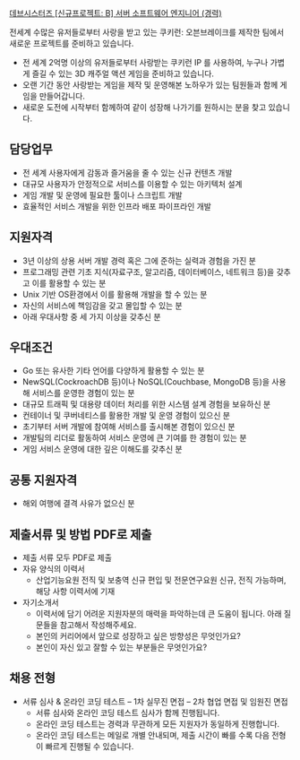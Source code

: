 [데브시스터즈 [신규프로젝트: B] 서버 소프트웨어 엔지니어 (경력)](https://careers.devsisters.com/position/detail/?jobPosition=555)

전세계 수많은 유저들로부터 사랑을 받고 있는 쿠키런: 오븐브레이크를 제작한 팀에서 새로운 프로젝트를 준비하고 있습니다.
- 전 세계 2억명 이상의 유저들로부터 사랑받는 쿠키런 IP 를 사용하여, 누구나 가볍게 즐길 수 있는 3D 캐주얼 액션 게임을 준비하고 있습니다.
- 오랜 기간 동안 사랑받는 게임을 제작 및 운영해본 노하우가 있는 팀원들과 함께 게임을 만들어갑니다.
- 새로운 도전에 시작부터 함께하여 같이 성장해 나가기를 원하시는 분을 찾고 있습니다.

## 담당업무
- 전 세계 사용자에게 감동과 즐거움을 줄 수 있는 신규 컨텐츠 개발
- 대규모 사용자가 안정적으로 서비스를 이용할 수 있는 아키텍처 설계
- 게임 개발 및 운영에 필요한 툴이나 스크립트 개발
- 효율적인 서비스 개발을 위한 인프라 배포 파이프라인 개발

## 지원자격
- 3년 이상의 상용 서버 개발 경력 혹은 그에 준하는 실력과 경험을 가진 분
- 프로그래밍 관련 기초 지식(자료구조, 알고리즘, 데이터베이스, 네트워크 등)을 갖추고 이를 활용할 수 있는 분
- Unix 기반 OS환경에서 이를 활용해 개발을 할 수 있는 분
- 자신의 서비스에 책임감을 갖고 몰입할 수 있는 분
- 아래 우대사항 중 세 가지 이상을 갖추신 분

## 우대조건
- Go 또는 유사한 기타 언어를 다양하게 활용할 수 있는 분
- NewSQL(CockroachDB 등)이나 NoSQL(Couchbase, MongoDB 등)을 사용해 서비스를 운영한 경험이 있는 분
- 대규모 트래픽 및 대용량 데이터 처리를 위한 시스템 설계 경험을 보유하신 분
- 컨테이너 및 쿠버네티스를 활용한 개발 및 운영 경험이 있으신 분
- 초기부터 서버 개발에 참여해 서비스를 출시해본 경험이 있으신 분
- 개발팀의 리더로 활동하여 서비스 운영에 큰 기여를 한 경험이 있는 분
- 게임 서비스 운영에 대한 깊은 이해도를 갖추신 분

## 공통 지원자격
- 해외 여행에 결격 사유가 없으신 분

## 제출서류 및 방법 PDF로 제출
- 제출 서류 모두 PDF로 제출
- 자유 양식의 이력서
  - 산업기능요원 전직 및 보충역 신규 편입 및 전문연구요원 신규, 전직 가능하며, 해당 사항 이력서에 기재
- 자기소개서
  - 이력서에 담기 어려운 지원자분의 매력을 파악하는데 큰 도움이 됩니다. 아래 질문들을 참고해서 작성해주세요.
  - 본인의 커리어에서 앞으로 성장하고 싶은 방향성은 무엇인가요?
  - 본인이 자신 있고 잘할 수 있는 부분들은 무엇인가요?

## 채용 전형
- 서류 심사 & 온라인 코딩 테스트 – 1차 실무진 면접 – 2차 협업 면접 및 임원진 면접
  - 서류 심사와 온라인 코딩 테스트 심사가 함께 진행됩니다.
  - 온라인 코딩 테스트는 경력과 무관하게 모든 지원자가 동일하게 진행합니다.
  - 온라인 코딩 테스트는 메일로 개별 안내되며, 제출 시간이 빠를 수록 다음 전형이 빠르게 진행될 수 있습니다.

